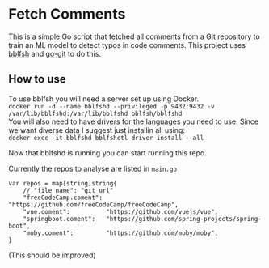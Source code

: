 Fetch Comments
==============

This is a simple Go script that fetched all comments from a Git repository to train an ML model to detect typos in code comments.
This project uses [bblfsh](https://bblf.sh/v2.6.1/) and [go-git](https://github.com/src-d/go-git) to do this.

## How to use
To use bblfsh you will need a server set up using Docker.  
`docker run -d --name bblfshd --privileged -p 9432:9432 -v /var/lib/bblfshd:/var/lib/bblfshd bblfsh/bblfshd`  
You will also need to have drivers for the languages you need to use. Since we want diverse data I suggest just installin all using:  
`docker exec -it bblfshd bblfshctl driver install --all`  

Now that bblfshd is running you can start running this repo. 

Currently the repos to analyse are listed in `main.go`
```
var repos = map[string]string{
	// "file name": "git url"
	"freeCodeCamp.coment": "https://github.com/freeCodeCamp/freeCodeCamp",
	"vue.coment":          "https://github.com/vuejs/vue",
	"springboot.coment":   "https://github.com/spring-projects/spring-boot",
	"moby.coment":         "https://github.com/moby/moby",
}
```
(This should be improved)